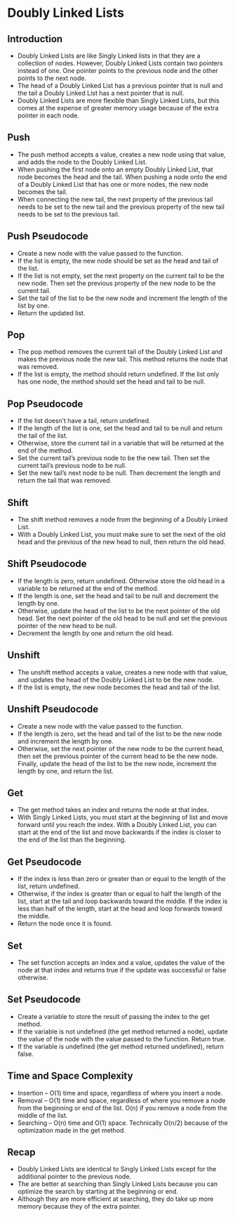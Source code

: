 # Doubly Linked Lists

## Introduction
- Doubly Linked Lists are like Singly Linked lists in that they are a collection of nodes. However, Doubly Linked Lists contain two pointers instead of one. One pointer points to the previous node and the other points to the next node.
- The head of a Doubly Linked List has a previous pointer that is null and the tail a Doubly Linked List has a next pointer that is null.
- Doubly Linked Lists are more flexible than Singly Linked Lists, but this comes at the expense of greater memory usage because of the extra pointer in each node.
## Push
- The push method accepts a value, creates a new node using that value, and adds the node to the Doubly Linked List.
- When pushing the first node onto an empty Doubly Linked List, that node becomes the head and the tail. When pushing a node onto the end of a Doubly Linked List that has one or more nodes, the new node becomes the tail.
- When connecting the new tail, the next property of the previous tail needs to be set to the new tail and the previous property of the new tail needs to be set to the previous tail.
## Push Pseudocode
- Create a new node with the value passed to the function.
- If the list is empty, the new node should be set as the head and tail of the list.
- If the list is not empty, set the next property on the current tail to be the new node. Then set the previous property of the new node to be the current tail.
- Set the tail of the list to be the new node and increment the length of the list by one.
- Return the updated list.
## Pop
- The pop method removes the current tail of the Doubly Linked List and makes the previous node the new tail. This method returns the node that was removed.
- If the list is empty, the method should return undefined. If the list only has one node, the method should set the head and tail to be null.
## Pop Pseudocode
- If the list doesn’t have a tail, return undefined.
- If the length of the list is one, set the head and tail to be null and return the tail of the list.
- Otherwise, store the current tail in a variable that will be returned at the end of the method. 
- Set the current tail’s previous node to be the new tail. Then set the current tail’s previous node to be null.
- Set the new tail’s next node to be null. Then decrement the length and return the tail that was removed.
## Shift
- The shift method removes a node from the beginning of a Doubly Linked List.
- With a Doubly Linked List, you must make sure to set the next of the old head and the previous of the new head to null, then return the old head.
## Shift Pseudocode
- If the length is zero, return undefined. Otherwise store the old head in a variable to be returned at the end of the method.
- If the length is one, set the head and tail to be null and decrement the length by one.
- Otherwise, update the head of the list to be the next pointer of the old head. Set the next pointer of the old head to be null and set the previous pointer of the new head to be null.
- Decrement the length by one and return the old head.
## Unshift
- The unshift method accepts a value, creates a new node with that value, and updates the head of the Doubly Linked List to be the new node.
- If the list is empty, the new node becomes the head and tail of the list.
## Unshift Pseudocode
- Create a new node with the value passed to the function.
- If the length is zero, set the head and tail of the list to be the new node and increment the length by one.
- Otherwise, set the next pointer of the new node to be the current head, then set the previous pointer of the current head to be the new node. Finally, update the head of the list to be the new node, increment the length by one, and return the list.
## Get
- The get method takes an index and returns the node at that index.
- With Singly Linked Lists, you must start at the beginning of list and move forward until you reach the index. With a Doubly Linked List, you can start at the end of the list and move backwards if the index is closer to the end of the list than the beginning.
## Get Pseudocode
- If the index is less than zero or greater than or equal to the length of the list, return undefined.
- Otherwise, if the index is greater than or equal to half the length of the list, start at the tail and loop backwards toward the middle. If the index is less than half of the length, start at the head and loop forwards toward the middle.
- Return the node once it is found.
## Set
- The set function accepts an index and a value, updates the value of the node at that index and returns true if the update was successful or false otherwise.
## Set Pseudocode
- Create a variable to store the result of passing the index to the get method.
- If the variable is not undefined (the get method returned a node), update the value of the node with the value passed to the function. Return true.
- If the variable is undefined (the get method returned undefined), return false.
## Time and Space Complexity
- Insertion – O(1) time and space, regardless of where you insert a node.
- Removal – O(1) time and space, regardless of where you remove a node from the beginning or end of the list. O(n) if you remove a node from the middle of the list. 
- Searching – O(n) time and O(1) space. Technically O(n/2) because of the optimization made in the get method.
## Recap
- Doubly Linked Lists are identical to Singly Linked Lists except for the additional pointer to the previous node.
- The are better at searching than Singly Linked Lists because you can optimize the search by starting at the beginning or end.
- Although they are more efficient at searching, they do take up more memory because they of the extra pointer.
